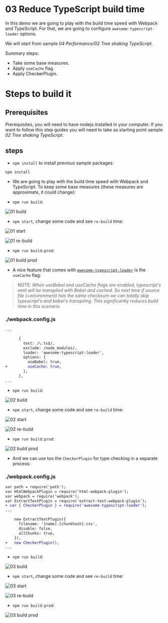 # 03 Reduce TypeScript build time

In this demo we are going to play with the build time speed with Webpack and TypeScript. For that, we are going to configure `awesome-typescript-loader` options.

We will start from sample _04 Performance/02 Tree shaking TypeScript_.

Summary steps:
- Take some base measures.
- Apply `useCache` flag.
- Apply CheckerPlugin.

# Steps to build it

## Prerequisites

Prerequisites, you will need to have nodejs installed in your computer. If you want to follow this step guides you will need to take as starting point sample _02 Tree shaking TypeScript_.

## steps

- `npm install` to install previous sample packages:

```
npm install
```

- We are going to play with the build time speed with Webpack and TypeScript. To keep some base measures (these measures are approximate, it could change):

- `npm run build`:

![01 build](../../99%20Readme%20Resources/04%20Performance/03%20Reduce%20TypeScript%20build%20time/01%20build.png)

- `npm start`, change some code and see `re-build` time:

![01 start](../../99%20Readme%20Resources/04%20Performance/03%20Reduce%20TypeScript%20build%20time/01%20start.png)

![01 re-build](../../99%20Readme%20Resources/04%20Performance/03%20Reduce%20TypeScript%20build%20time/01%20re-build.png)

- `npm run build:prod`:

![01 build prod](../../99%20Readme%20Resources/04%20Performance/03%20Reduce%20TypeScript%20build%20time/01%20build%20prod.png)

- A nice feature that comes with [`awesome-typescript-loader`](https://github.com/s-panferov/awesome-typescript-loader) is the `useCache` flag:

> NOTE: _When useBabel and useCache flags are enabled, typescript's emit will be transpiled with Babel and cached. So next time if source file (+environment) has the same checksum we can totally skip typescript's and babel's transpiling. This significantly reduces build time in this scenario._

### ./webpack.config.js

```diff
...

      {
        test: /\.ts$/,
        exclude: /node_modules/,
        loader: 'awesome-typescript-loader',
        options: {
          useBabel: true,
+         useCache: true,
        },
      },
...
```

- `npm run build`:

![02 build](../../99%20Readme%20Resources/04%20Performance/03%20Reduce%20TypeScript%20build%20time/02%20build.png)

- `npm start`, change some code and see `re-build` time:

![02 start](../../99%20Readme%20Resources/04%20Performance/03%20Reduce%20TypeScript%20build%20time/02%20start.png)

![02 re-build](../../99%20Readme%20Resources/04%20Performance/03%20Reduce%20TypeScript%20build%20time/02%20re-build.png)

- `npm run build:prod`:

![02 build prod](../../99%20Readme%20Resources/04%20Performance/03%20Reduce%20TypeScript%20build%20time/02%20build%20prod.png)

- And we can use too the `CheckerPlugin` for type checking in a separate process:


### ./webpack.config.js

```diff
var path = require('path');
var HtmlWebpackPlugin = require('html-webpack-plugin');
var webpack = require('webpack');
var ExtractTextPlugin = require('extract-text-webpack-plugin');
+ var { CheckerPlugin } = require('awesome-typescript-loader');
...

    new ExtractTextPlugin({
      filename: '[name].[chunkhash].css',
      disable: false,
      allChunks: true,
    }),
+   new CheckerPlugin(),
...
```

- `npm run build`:

![03 build](../../99%20Readme%20Resources/04%20Performance/03%20Reduce%20TypeScript%20build%20time/03%20build.png)

- `npm start`, change some code and see `re-build` time:

![03 start](../../99%20Readme%20Resources/04%20Performance/03%20Reduce%20TypeScript%20build%20time/03%20start.png)

![03 re-build](../../99%20Readme%20Resources/04%20Performance/03%20Reduce%20TypeScript%20build%20time/03%20re-build.png)

- `npm run build:prod`:

![03 build prod](../../99%20Readme%20Resources/04%20Performance/03%20Reduce%20TypeScript%20build%20time/03%20build%20prod.png)
